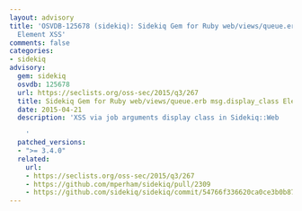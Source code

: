 ```yaml
---
layout: advisory
title: 'OSVDB-125678 (sidekiq): Sidekiq Gem for Ruby web/views/queue.erb msg.display_class
  Element XSS'
comments: false
categories:
- sidekiq
advisory:
  gem: sidekiq
  osvdb: 125678
  url: https://seclists.org/oss-sec/2015/q3/267
  title: Sidekiq Gem for Ruby web/views/queue.erb msg.display_class Element XSS
  date: 2015-04-21
  description: 'XSS via job arguments display class in Sidekiq::Web

    '
  patched_versions:
  - ">= 3.4.0"
  related:
    url:
    - https://seclists.org/oss-sec/2015/q3/267
    - https://github.com/mperham/sidekiq/pull/2309
    - https://github.com/sidekiq/sidekiq/commit/54766f336620ca0ce3b0b87a7a56382496e64b61
---
```

